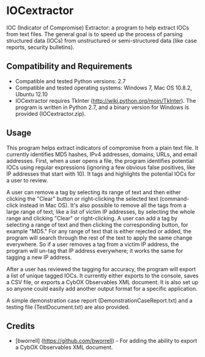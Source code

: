 IOCextractor
============

IOC (Indicator of Compromise) Extractor: a program to help extract IOCs from text files. The general goal is to speed up the process of parsing structured data (IOCs) from unstructured or semi-structured data (like case reports, security bulletins). 

Compatibility and Requirements
------------------------------
* Compatible and tested Python versions: 2.7
* Compatible and tested operating systems: Windows 7, Mac OS 10.8.2, Ubuntu 12.10
* IOCextractor requires TkInter (http://wiki.python.org/moin/TkInter). 
The program is written in Python 2.7, and a binary version for Windows is provided (IOCextractor.zip). 

Usage
-----
This program helps extract indicators of compromise from a plain text file. It currently identifies MD5 hashes, IPv4 addresses, domains, URLs, and email addresses. First, when a user opens a file, the program identifies potential IOCs using regular expressions (ignoring a few obvious false positives, like IP addresses that start with 10). It tags and highlights the potential IOCs for a user to review. 

A user can remove a tag by selecting its range of text and then either clicking the "Clear" button or right-clicking the selected text (command-click instead in Mac OS). It's also possible to remove all the tags from a large range of text, like a list of victim IP addresses, by selecting the whole range and clicking "Clear" or right-clicking. A user can add a tag by selecting a range of text and then clicking the corresponding button, for example "MD5." For any range of text that is either rejected or added, the program will search through the rest of the text to apply the same change everywhere. So if a user removes a tag from a victim IP address, the program will un-tag that IP address everywhere; it works the same for tagging a new IP address. 

After a user has reviewed the tagging for accuracy, the program will export a list of unique tagged IOCs. It currently either exports to the console, saves a CSV file, or exports a CybOX Observables XML document. It is also set up so anyone could easily add another output format for a specific application. 

A simple demonstration case report (DemonstrationCaseReport.txt) and a testing file (TestDocument.txt) are also provided. 

Credits
------
* [bworrell] (https://github.com/bworrell) - For adding the ability to export a CybOX Observables XML document. 
